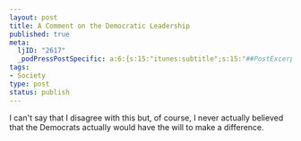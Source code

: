 ```yaml
--- 
layout: post
title: A Comment on the Democratic Leadership
published: true
meta: 
  ljID: "2617"
  _podPressPostSpecific: a:6:{s:15:"itunes:subtitle";s:15:"##PostExcerpt##";s:14:"itunes:summary";s:15:"##PostExcerpt##";s:15:"itunes:keywords";s:17:"##WordPressCats##";s:13:"itunes:author";s:10:"##Global##";s:15:"itunes:explicit";s:2:"No";s:12:"itunes:block";s:2:"No";}
tags: 
- Society
type: post
status: publish
---
```

I can't say that I disagree with this but, of course, I never actually believed that the Democrats actually would have the will to make a difference.

<p align="center"><lj-embed><object width="425" height="350"><param name="movie" value="http://www.youtube.com/v/Z9rI8f7N3LE"></param><param name="wmode" value="transparent"></param><embed src="http://www.youtube.com/v/Z9rI8f7N3LE" type="application/x-shockwave-flash" wmode="transparent" width="425" height="350"></embed></object></lj-embed></p>
